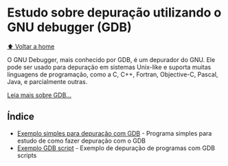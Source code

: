 # Estudo sobre depuração utilizando o GNU debugger (GDB)

[:arrow_up: Voltar a home](https://github.com/Dirack/Estudos/tree/master#estudos)

O GNU Debugger, mais conhecido por GDB, é um depurador do GNU. Ele pode ser usado para depuração em sistemas Unix-like e suporta muitas linguagens de programação, como a C, C++, Fortran, Objective-C, Pascal, Java, e parcialmente outras.

[Leia mais sobre GDB...](https://pt.wikipedia.org/wiki/GNU_Debugger)

## Índice

- [Exemplo simples para depuração com GDB](https://github.com/Dirack/Estudos/tree/master/GDB/quadrado#estudo-depura%C3%A7%C3%A3o-do-programa-quadrado-com-gdb) - Programa simples para estudo de como fazer depuração com o GDB
- [Exemplo GDB script](https://github.com/Dirack/Estudos/tree/master/GDB/command#estudo-depura%C3%A7%C3%A3o-do-programa-quadrado-com-gdb-scripts) - Exemplo de depuração de programas com GDB scripts
